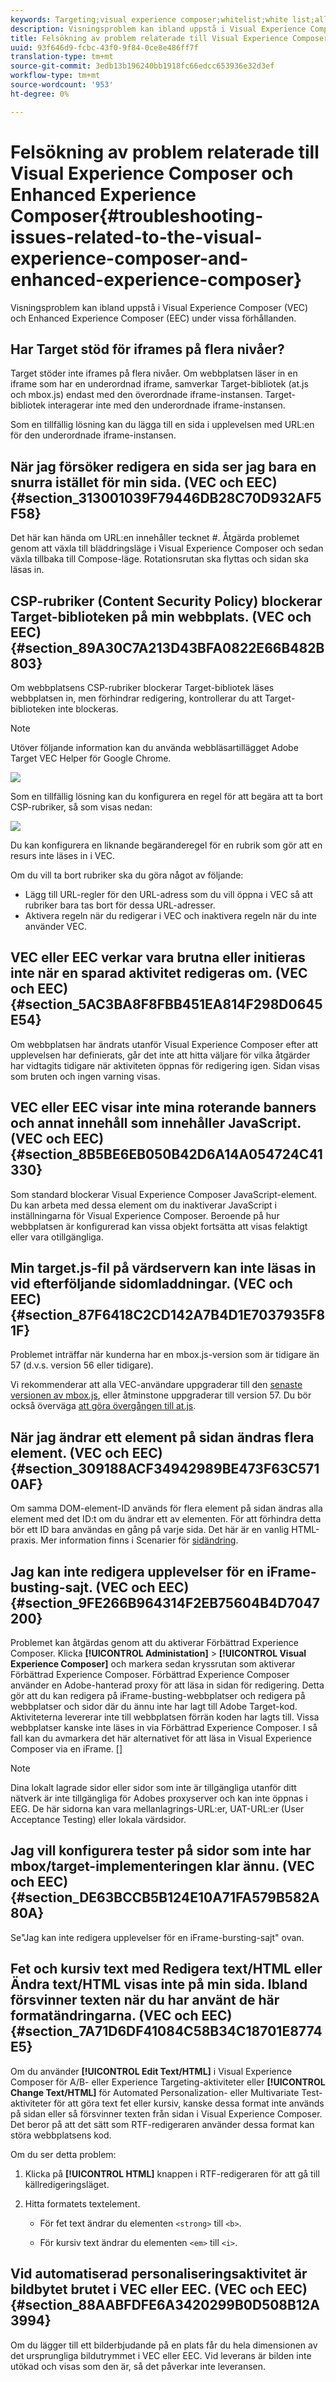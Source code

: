 ```yaml
---
keywords: Targeting;visual experience composer;whitelist;white list;allowlist;allow list;enhanced visual experience composer;vec;troubleshoot visual experience composer;troubleshooting;eec;enhanced experience composer;tls;tls 1.2
description: Visningsproblem kan ibland uppstå i Visual Experience Composer (VEC) och Enhanced Experience Composer (EEC) under vissa förhållanden.
title: Felsökning av problem relaterade till Visual Experience Composer och Enhanced Experience Composer
uuid: 93f646d9-fcbc-43f0-9f84-0ce8e486ff7f
translation-type: tm+mt
source-git-commit: 3edb13b196240bb1918fc66edcc653936e32d3ef
workflow-type: tm+mt
source-wordcount: '953'
ht-degree: 0%

---
```



# Felsökning av problem relaterade till Visual Experience Composer och Enhanced Experience Composer{#troubleshooting-issues-related-to-the-visual-experience-composer-and-enhanced-experience-composer}

Visningsproblem kan ibland uppstå i Visual Experience Composer (VEC) och Enhanced Experience Composer (EEC) under vissa förhållanden.

## Har Target stöd för iframes på flera nivåer?

Target stöder inte iframes på flera nivåer. Om webbplatsen läser in en iframe som har en underordnad iframe, samverkar Target-bibliotek (at.js och mbox.js) endast med den överordnade iframe-instansen. Target-bibliotek interagerar inte med den underordnade iframe-instansen.

Som en tillfällig lösning kan du lägga till en sida i upplevelsen med URL:en för den underordnade iframe-instansen.

## När jag försöker redigera en sida ser jag bara en snurra istället för min sida. (VEC och EEC) {#section_313001039F79446DB28C70D932AF5F58}

Det här kan hända om URL:en innehåller tecknet #. Åtgärda problemet genom att växla till bläddringsläge i Visual Experience Composer och sedan växla tillbaka till Compose-läge. Rotationsrutan ska flyttas och sidan ska läsas in.

## CSP-rubriker (Content Security Policy) blockerar Target-biblioteken på min webbplats. (VEC och EEC) {#section_89A30C7A213D43BFA0822E66B482B803}

Om webbplatsens CSP-rubriker blockerar Target-bibliotek läses webbplatsen in, men förhindrar redigering, kontrollerar du att Target-biblioteken inte blockeras.

>[!NOTE]
>
>Utöver följande information kan du använda webbläsartillägget [](/help/c-experiences/c-visual-experience-composer/r-troubleshoot-composer/vec-helper-browser-extension.md) Adobe Target VEC Helper för Google Chrome.

![](assets/cps_headers.png)

Som en tillfällig lösning kan du konfigurera en regel för att begära att ta bort CSP-rubriker, så som visas nedan:

![](assets/cps_headers_2.png)

Du kan konfigurera en liknande begäranderegel för en rubrik som gör att en resurs inte läses in i VEC.

Om du vill ta bort rubriker ska du göra något av följande:

* Lägg till URL-regler för den URL-adress som du vill öppna i VEC så att rubriker bara tas bort för dessa URL-adresser.
* Aktivera regeln när du redigerar i VEC och inaktivera regeln när du inte använder VEC.

## VEC eller EEC verkar vara brutna eller initieras inte när en sparad aktivitet redigeras om. (VEC och EEC) {#section_5AC3BA8F8FBB451EA814F298D0645E54}

Om webbplatsen har ändrats utanför Visual Experience Composer efter att upplevelsen har definierats, går det inte att hitta väljare för vilka åtgärder har vidtagits tidigare när aktiviteten öppnas för redigering igen. Sidan visas som bruten och ingen varning visas.

## VEC eller EEC visar inte mina roterande banners och annat innehåll som innehåller JavaScript. (VEC och EEC) {#section_8B5BE6EB050B42D6A14A054724C41330}

Som standard blockerar Visual Experience Composer JavaScript-element. Du kan arbeta med dessa element om du inaktiverar JavaScript i inställningarna för Visual Experience Composer. Beroende på hur webbplatsen är konfigurerad kan vissa objekt fortsätta att visas felaktigt eller vara otillgängliga.

## Min target.js-fil på värdservern kan inte läsas in vid efterföljande sidomladdningar. (VEC och EEC) {#section_87F6418C2CD142A7B4D1E7037935F81F}

Problemet inträffar när kunderna har en mbox.js-version som är tidigare än 57 (d.v.s. version 56 eller tidigare).

Vi rekommenderar att alla VEC-användare uppgraderar till den [senaste versionen av mbox.js](../../../c-implementing-target/c-implementing-target-for-client-side-web/t-mbox-download/mboxjs-change-log.md#reference_DBB5EDB79EC44E558F9E08D4774A0F7A), eller åtminstone uppgraderar till version 57. Du bör också överväga [att göra övergången till at.js](../../../c-implementing-target/c-implementing-target-for-client-side-web/t-mbox-download/c-target-atjs-implementation/target-atjs-implementation.md#concept_8AC8D169E02944B1A547A0CAD97EAC17).

## När jag ändrar ett element på sidan ändras flera element. (VEC och EEC) {#section_309188ACF34942989BE473F63C5710AF}

Om samma DOM-element-ID används för flera element på sidan ändras alla element med det ID:t om du ändrar ett av elementen. För att förhindra detta bör ett ID bara användas en gång på varje sida. Det här är en vanlig HTML-praxis. Mer information finns i Scenarier för [sidändring](../../../c-experiences/c-visual-experience-composer/r-troubleshoot-composer/vec-scenarios.md#concept_A458A95F65B4401588016683FB1694DB).

## Jag kan inte redigera upplevelser för en iFrame-busting-sajt. (VEC och EEC) {#section_9FE266B964314F2EB75604B4D7047200}

Problemet kan åtgärdas genom att du aktiverar Förbättrad Experience Composer. Klicka **[!UICONTROL Administation]** > **[!UICONTROL Visual Experience Composer]** och markera sedan kryssrutan som aktiverar Förbättrad Experience Composer. Förbättrad Experience Composer använder en Adobe-hanterad proxy för att läsa in sidan för redigering. Detta gör att du kan redigera på iFrame-busting-webbplatser och redigera på webbplatser och sidor där du ännu inte har lagt till Adobe Target-kod. Aktiviteterna levererar inte till webbplatsen förrän koden har lagts till. Vissa webbplatser kanske inte läses in via Förbättrad Experience Composer. I så fall kan du avmarkera det här alternativet för att läsa in Visual Experience Composer via en iFrame. []

>[!NOTE]
>
>Dina lokalt lagrade sidor eller sidor som inte är tillgängliga utanför ditt nätverk är inte tillgängliga för Adobes proxyserver och kan inte öppnas i EEG. De här sidorna kan vara mellanlagrings-URL:er, UAT-URL:er (User Acceptance Testing) eller lokala värdsidor.

## Jag vill konfigurera tester på sidor som inte har mbox/target-implementeringen klar ännu. (VEC och EEC) {#section_DE63BCCB5B124E10A71FA579B582A80A}

Se&quot;Jag kan inte redigera upplevelser för en iFrame-bursting-sajt&quot; ovan.

## Fet och kursiv text med Redigera text/HTML eller Ändra text/HTML visas inte på min sida. Ibland försvinner texten när du har använt de här formatändringarna. (VEC och EEC) {#section_7A71D6DF41084C58B34C18701E8774E5}

Om du använder **[!UICONTROL Edit Text/HTML]** i Visual Experience Composer för A/B- eller Experience Targeting-aktiviteter eller **[!UICONTROL Change Text/HTML]** för Automated Personalization- eller Multivariate Test-aktiviteter för att göra text fet eller kursiv, kanske dessa format inte används på sidan eller så försvinner texten från sidan i Visual Experience Composer. Det beror på att det sätt som RTF-redigeraren använder dessa format kan störa webbplatsens kod.

Om du ser detta problem:

1. Klicka på **[!UICONTROL HTML]** knappen i RTF-redigeraren för att gå till källredigeringsläget.
1. Hitta formatets textelement.

   * För fet text ändrar du elementen `<strong>` till `<b>`.

   * För kursiv text ändrar du elementen `<em>` till `<i>`.

## Vid automatiserad personaliseringsaktivitet är bildbytet brutet i VEC eller EEC. (VEC och EEC) {#section_88AABFDFE6A3420299B0D508B12A3994}

Om du lägger till ett bilderbjudande på en plats får du hela dimensionen av det ursprungliga bildutrymmet i VEC eller EEC. Vid leverans är bilden inte utökad och visas som den är, så det påverkar inte leveransen.
